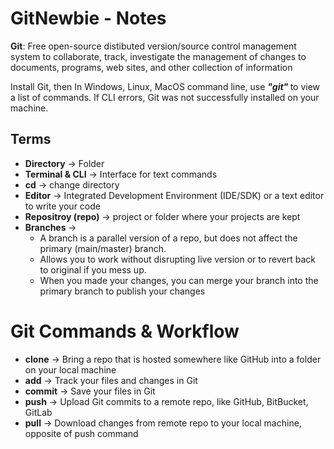 # GitNewbie - Notes

<b>Git</b>: Free open-source distibuted version/source control management system to collaborate, track, investigate the management of changes to documents, programs, web sites, and other collection of information

Install Git, then In Windows, Linux, MacOS command line, use <b><i> "git" </b></i> to view a list of commands. If CLI errors, Git was not successfully installed on your machine.

## Terms  
- <b>Directory</b> -> Folder
- <b>Terminal & CLI</b> -> Interface for text commands
- <b>cd</b> -> change directory
- <b>Editor</b> -> Integrated Development Environment (IDE/SDK) or a text editor to write your code
- <b>Repositroy (repo)</b> -> project or folder where your projects are kept
- <b>Branches </b> -> 
  -   A branch is a parallel version of a repo, but does not affect the primary (main/master) branch.
  -   Allows you to work without disrupting live version or to revert back to original if you mess up.
  -   When you made your changes, you can merge your branch into the primary branch to publish your changes

# Git Commands & Workflow
- <b>clone</b> -> Bring a repo that is hosted somewhere like GitHub into a folder on your local machine
- <b>add</b> -> Track your files and changes in Git
- <b>commit</b> -> Save your files in Git
- <b>push</b> -> Upload Git commits to a remote repo, like GitHub, BitBucket, GitLab
- <b>pull</b> -> Download changes from remote repo to your local machine, opposite of push command
